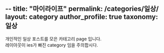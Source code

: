--
title: "마이라이프"
permalink: /categories/일상/
layout: category
author_profile: true
taxonomy: 일상
---

개인적인 일상 포스트를 모은 카테고리 page 입니다.  
레이아웃이 ies가 빠진 category 임을 주의합시다.
